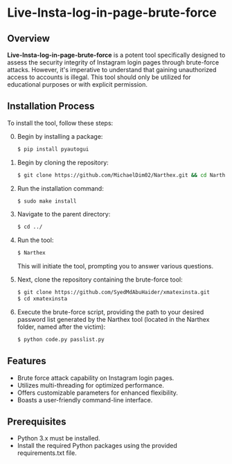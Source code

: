 # Live-Insta-log-in-page-brute-force

## Overview
**Live-Insta-log-in-page-brute-force** is a potent tool specifically designed to assess the security integrity of Instagram login pages through brute-force attacks. However, it's imperative to understand that gaining unauthorized access to accounts is illegal. This tool should only be utilized for educational purposes or with explicit permission.

## Installation Process
To install the tool, follow these steps:

0. Begin by installing a package:
    ```bash
    $ pip install pyautogui

    ```

1. Begin by cloning the repository:
    ```bash
    $ git clone https://github.com/MichaelDim02/Narthex.git && cd Narthex
    ```

2. Run the installation command:
    ```bash
    $ sudo make install
    ```

3. Navigate to the parent directory:
    ```bash
    $ cd ../
    ```

4. Run the tool:
    ```bash
    $ Narthex
    ```

    This will initiate the tool, prompting you to answer various questions.

5. Next, clone the repository containing the brute-force tool:
    ```bash
    $ git clone https://github.com/SyedMdAbuHaider/xmatexinsta.git
    $ cd xmatexinsta
    ```

6. Execute the brute-force script, providing the path to your desired password list generated by the Narthex tool (located in the Narthex folder, named after the victim):
    ```bash
    $ python code.py passlist.py
    ```

## Features
- Brute force attack capability on Instagram login pages.
- Utilizes multi-threading for optimized performance.
- Offers customizable parameters for enhanced flexibility.
- Boasts a user-friendly command-line interface.

## Prerequisites
- Python 3.x must be installed.
- Install the required Python packages using the provided requirements.txt file.
